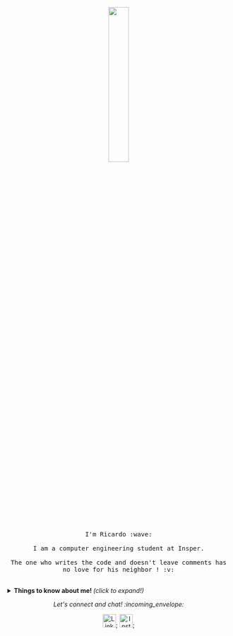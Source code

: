 <p align="center">
  <img src="https://media.giphy.com/media/MeJgB3yMMwIaHmKD4z/giphy.gif" width="30%">
  <br><br>
  <samp>
    I'm Ricardo :wave:
    <br><br>
    I am a computer engineering student at Insper.
<!--     <br><br>
    I believe in a world where Milkshakes can solve any and all problems :grin: -->
    <br><br>
    The one who writes the code and doesn't leave comments has no love for his neighbor ! :v:
  </samp>
</p>

<br>

<details>
  <p align="center">
  <summary> <b> Things to know about me! </b> <i>(click to expand!)</i> </summary>
  
  <br>
  
  ![Ricardo Mourao github stats](https://github-readme-stats.vercel.app/api?username=RicardoMourao-py&show_icons=true&title_color=fff&icon_color=79ff97&text_color=9f9f9f&bg_color=151515)

  ---

### - Languages ...



  <!-- For more icons please follow  https://github.com/MikeCodesDotNET/ColoredBadges -->
![Top Langs](https://github-readme-stats.vercel.app/api/top-langs/?username=RicardoMourao-py&show_icons=true&title_color=fff&icon_color=79ff97&text_color=9f9f9f&bg_color=151515)

  

---
</p>

  
</details>

<p align="center"> 
  <i> Let's connect and chat! :incoming_envelope: </i>
</p>

<p align="center">
  <a href="https://www.linkedin.com/feed/?trk=guest_homepage-basic_nav-header-signin"><img src="https://github.com/Quadrified/blob/master/assets/my_svgs/linkedin.svg" width="30px" alt="LinkedIn"></a>;
  <a href="https://www.instagram.com/ricardo_mrf13/"><img src="https://www.google.com/url?sa=i&url=https%3A%2F%2Fbr.pinterest.com%2Fpin%2F701717185685470793%2F&psig=AOvVaw1ya9jcG3j9uH6WmfbPlgw8&ust=1624060081978000&source=images&cd=vfe&ved=0CAoQjRxqFwoTCLjgyrPtn_ECFQAAAAAdAAAAABAI" width="30px" alt="Instagram"></a>;
</p>
